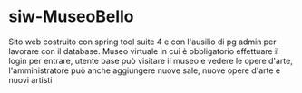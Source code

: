# siw-MuseoBello
Sito web costruito con spring tool suite 4 e con l'ausilio di pg admin per lavorare con il database. Museo virtuale in cui è obbligatorio effettuare il login per entrare, utente base può visitare il museo e vedere le opere d'arte, l'amministratore può anche aggiungere nuove sale, nuove opere d'arte e nuovi artisti
